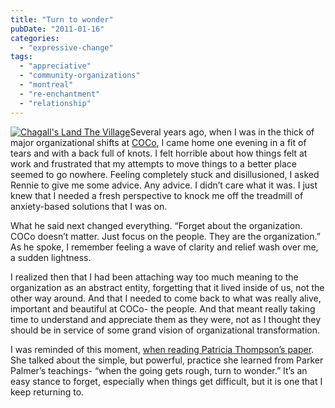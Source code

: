 ```yaml
---
title: "Turn to wonder"
pubDate: "2011-01-16"
categories: 
  - "expressive-change"
tags: 
  - "appreciative"
  - "community-organizations"
  - "montreal"
  - "re-enchantment"
  - "relationship"
---
```


[![](https://organizationunbound.org/wp-content/uploads/2011/01/Wonder_thumb.jpg "Chagall's Land The Village")](https://organizationunbound.org/wp-content/uploads/2011/01/Wonder_thumb.jpg)Several years ago, when I was in the thick of major organizational shifts at [COCo](http://www.coco-net.org/), I came home one evening in a fit of tears and with a back full of knots. I felt horrible about how things felt at work and frustrated that my attempts to move things to a better place seemed to go nowhere. Feeling completely stuck and disillusioned, I asked Rennie to give me some advice. Any advice. I didn’t care what it was. I just knew that I needed a fresh perspective to knock me off the treadmill of anxiety-based solutions that I was on.

What he said next changed everything. “Forget about the organization. COCo doesn’t matter. Just focus on the people. They are the organization.” As he spoke, I remember feeling a wave of clarity and relief wash over me, a sudden lightness.

I realized then that I had been attaching way too much meaning to the organization as an abstract entity, forgetting that it lived inside of us, not the other way around. And that I needed to come back to what was really alive, important and beautiful at COCo- the people. And that meant really taking time to understand and appreciate them as they were, not as I thought they should be in service of some grand vision of organizational transformation.

I was reminded of this moment, [when reading Patricia Thompson’s paper](https://organizationunbound.org/expressive-change/vocation/). She talked about the simple, but powerful, practice she learned from Parker Palmer’s teachings- “when the going gets rough, turn to wonder.” It’s an easy stance to forget, especially when things get difficult, but it is one that I keep returning to.
